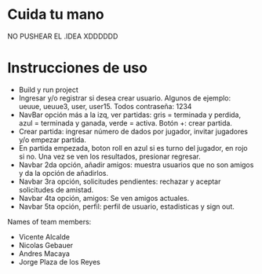 # Cuida tu mano
NO PUSHEAR EL .IDEA XDDDDDD

# Instrucciones de uso

- Build y run project
- Ingresar y/o registrar si desea crear usuario. Algunos de ejemplo: ueuue, ueuue3, user, user15. Todos contraseña: 1234
- NavBar opción más a la izq, ver partidas: gris = terminada y perdida, azul = terminada y ganada, verde = activa. Botón +: crear partida.
- Crear partida: ingresar número de dados por jugador, invitar jugadores y/o empezar partida.
- En partida empezada, boton roll en azul si es turno del jugador, en rojo si no. Una vez se ven los resultados, presionar regresar.
- Navbar 2da opción, añadir amigos: muestra usuarios que no son amigos y da la opción de añadirlos.
- Navbar 3ra opción, solicitudes pendientes: rechazar y aceptar solicitudes de amistad.
- Navbar 4ta opción, amigos: Se ven amigos actuales.
- Navbar 5ta opción, perfil: perfil de usuario, estadisticas y sign out.

Names of team members: 
- Vicente Alcalde
- Nicolas Gebauer
- Andres Macaya
- Jorge Plaza de los Reyes
